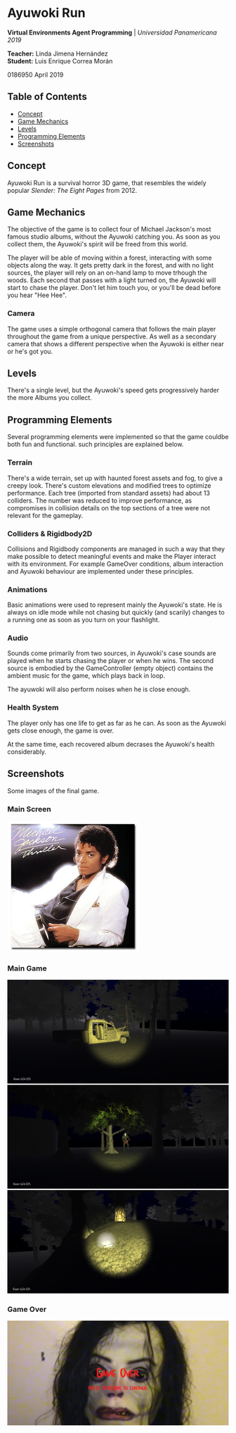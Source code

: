 # Ayuwoki Run

**Virtual Environments Agent Programming** | *Universidad Panamericana 2019*

**Teacher:** Linda Jimena Hernández  
**Student:** Luis Enrique Correa Morán  
  
0186950
April 2019

## Table of Contents  

* [Concept](#concept)
* [Game Mechanics](#game-mechanics)  
* [Levels](#levels)  
* [Programming Elements](#programming-elements)
* [Screenshots](#screenshots)

## Concept

Ayuwoki Run is a survival horror 3D game, that resembles the widely popular *Slender: The Eight Pages* from 2012.

## Game Mechanics

The objective of the game is to collect four of Michael Jackson's most famous studio albums, without the Ayuwoki catching you. As soon as you collect them, the Ayuwoki's spirit will be freed from this world.

The player will be able of moving within a forest, interacting with some objects along the way. It gets pretty dark in the forest, and with no light sources, the player will rely on an on-hand lamp to move trhough the woods. Each second that passes with a light turned on, the Ayuwoki will start to chase the player. Don't let him touch you, or you'll be dead before you hear "Hee Hee".

### Camera

The game uses a simple orthogonal camera that follows the main player throughout the game from a unique perspective. As well as a secondary camera that shows a different perspective when the Ayuwoki is either near or he's got you.

## Levels

There's a single level, but the Ayuwoki's speed gets progressively harder the more Albums you collect.

## Programming Elements

Several programming elements were implemented so that the game couldbe both fun and functional. such principles are explained below.

### Terrain

There's a wide terrain, set up with haunted forest assets and fog, to give a creepy look. There's custom elevations and modified trees to optimize performance. Each tree (imported from standard assets) had about 13 colliders. The number was reduced to improve performance, as compromises in collision details on the top sections of a tree were not relevant for the gameplay.

### Colliders & Rigidbody2D

Collisions and Rigidbody components are managed in such a way that they make possible to detect meaningful events and make the Player interact with its environment. For example GameOver conditions, album interaction and Ayuwoki behaviour are implemented under these principles.

### Animations

Basic animations were used to represent mainly the Ayuwoki's state. He is always on idle mode while not chasing but quickly (and scarily) changes to a running one as soon as you turn on your flashlight.

### Audio

Sounds come primarily from two sources, in Ayuwoki's case sounds are played when he starts chasing the player or when he wins. The second source is embodied by the GameController (empty object) contains the ambient music for the game, which plays back in loop.

The ayuwoki will also perform noises when he is close enough.

### Health System

The player only has one life to get as far as he can. As soon as the Ayuwoki gets close enough, the game is over.

At the same time, each recovered album decrases the Ayuwoki's health considerably.

## Screenshots

Some images of the final game.

### Main Screen

![Main Screen](Assets/Docs/thriller.jpg)

### Main Game

![Steady](Assets/Docs/Environment.png)
![High](Assets/Docs/Escape.png)
![Jumping](Assets/Docs/Find.png)

### Game Over

![GameOver](Assets/Docs/GameOver.png)